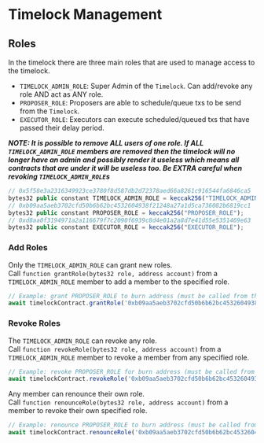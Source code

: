 # Timelock Management

## Roles

In the timelock there are three main roles that are used to manage access to the timelock.  

- `TIMELOCK_ADMIN_ROLE`: Super Admin of the `Timelock`. Can add/revoke any role AND act as ANY role. 
- `PROPOSER_ROLE`: Proposers are able to schedule/queue txs to be send from the `Timelock`.
- `EXECUTOR_ROLE`: Executors can execute scheduled/queued txs that have passed their delay period.

**_NOTE: It is possible to remove ALL users of one role. If ALL `TIMELOCK_ADMIN_ROLE` members are removed then the timelock will no longer have an admin and possibly render it useless which means all contracts that are under it will be useless too. Be EXTRA careful when revoking `TIMELOCK_ADMIN_ROLE`s_**

```javascript
// 0x5f58e3a2316349923ce3780f8d587db2d72378aed66a8261c916544fa6846ca5
bytes32 public constant TIMELOCK_ADMIN_ROLE = keccak256("TIMELOCK_ADMIN_ROLE"); 
// 0xb09aa5aeb3702cfd50b6b62bc4532604938f21248a27a1d5ca736082b6819cc1
bytes32 public constant PROPOSER_ROLE = keccak256("PROPOSER_ROLE"); 
// 0xd8aa0f3194971a2a116679f7c2090f6939c8d4e01a2a8d7e41d55e5351469e63
bytes32 public constant EXECUTOR_ROLE = keccak256("EXECUTOR_ROLE"); 
```

### Add Roles
Only the `TIMELOCK_ADMIN_ROLE` can grant new roles.   
Call `function grantRole(bytes32 role, address account)` from a `TIMELOCK_ADMIN_ROLE` member to add a member to the specified role.


```javascript
// Example: grant PROPOSER_ROLE to burn address (must be called from the TIMELOCK_ADMIN_ROLE)
await timelockContract.grantRole('0xb09aa5aeb3702cfd50b6b62bc4532604938f21248a27a1d5ca736082b6819cc1', '0x000000000000000000000000000000000000dEaD');
```

### Revoke Roles
The `TIMELOCK_ADMIN_ROLE` can revoke any role.  
Call `function revokeRole(bytes32 role, address account)` from a `TIMELOCK_ADMIN_ROLE` member to revoke a member from any specified role.  


```javascript
// Example: revoke PROPOSER_ROLE for burn address (must be called from the TIMELOCK_ADMIN_ROLE)
await timelockContract.revokeRole('0xb09aa5aeb3702cfd50b6b62bc4532604938f21248a27a1d5ca736082b6819cc1', '0x000000000000000000000000000000000000dEaD');
```

Any member can renounce their own role.    
Call `function renounceRole(bytes32 role, address account)` from a member to revoke their own specified role.    


```javascript
// Example: renounce PROPOSER_ROLE to burn address (must be called from same member)
await timelockContract.renounceRole('0xb09aa5aeb3702cfd50b6b62bc4532604938f21248a27a1d5ca736082b6819cc1', '0x000000000000000000000000000000000000dEaD');
```


